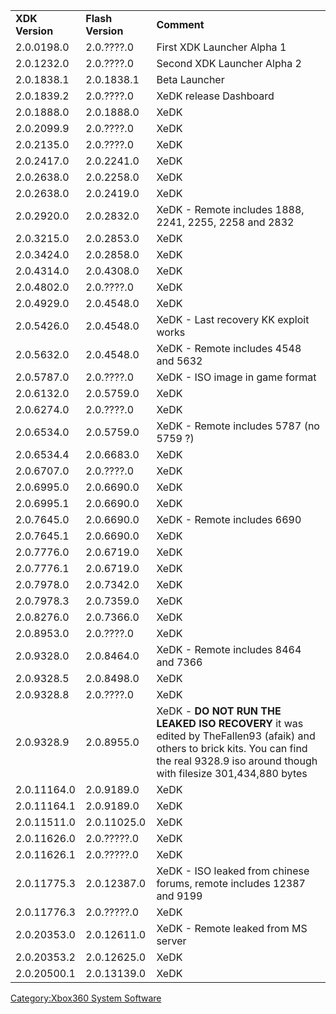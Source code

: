 |                 |                   |                                                                                                                                                                                             |
| --------------- | ----------------- | ------------------------------------------------------------------------------------------------------------------------------------------------------------------------------------------- |
| **XDK Version** | **Flash Version** | **Comment**                                                                                                                                                                                 |
| 2.0.0198.0      | 2.0.????.0        | First XDK Launcher Alpha 1                                                                                                                                                                  |
| 2.0.1232.0      | 2.0.????.0        | Second XDK Launcher Alpha 2                                                                                                                                                                 |
| 2.0.1838.1      | 2.0.1838.1        | Beta Launcher                                                                                                                                                                               |
| 2.0.1839.2      | 2.0.????.0        | XeDK release Dashboard                                                                                                                                                                      |
| 2.0.1888.0      | 2.0.1888.0        | XeDK                                                                                                                                                                                        |
| 2.0.2099.9      | 2.0.????.0        | XeDK                                                                                                                                                                                        |
| 2.0.2135.0      | 2.0.????.0        | XeDK                                                                                                                                                                                        |
| 2.0.2417.0      | 2.0.2241.0        | XeDK                                                                                                                                                                                        |
| 2.0.2638.0      | 2.0.2258.0        | XeDK                                                                                                                                                                                        |
| 2.0.2638.0      | 2.0.2419.0        | XeDK                                                                                                                                                                                        |
| 2.0.2920.0      | 2.0.2832.0        | XeDK - Remote includes 1888, 2241, 2255, 2258 and 2832                                                                                                                                      |
| 2.0.3215.0      | 2.0.2853.0        | XeDK                                                                                                                                                                                        |
| 2.0.3424.0      | 2.0.2858.0        | XeDK                                                                                                                                                                                        |
| 2.0.4314.0      | 2.0.4308.0        | XeDK                                                                                                                                                                                        |
| 2.0.4802.0      | 2.0.????.0        | XeDK                                                                                                                                                                                        |
| 2.0.4929.0      | 2.0.4548.0        | XeDK                                                                                                                                                                                        |
| 2.0.5426.0      | 2.0.4548.0        | XeDK - Last recovery KK exploit works                                                                                                                                                       |
| 2.0.5632.0      | 2.0.4548.0        | XeDK - Remote includes 4548 and 5632                                                                                                                                                        |
| 2.0.5787.0      | 2.0.????.0        | XeDK - ISO image in game format                                                                                                                                                             |
| 2.0.6132.0      | 2.0.5759.0        | XeDK                                                                                                                                                                                        |
| 2.0.6274.0      | 2.0.????.0        | XeDK                                                                                                                                                                                        |
| 2.0.6534.0      | 2.0.5759.0        | XeDK - Remote includes 5787 (no 5759 ?)                                                                                                                                                     |
| 2.0.6534.4      | 2.0.6683.0        | XeDK                                                                                                                                                                                        |
| 2.0.6707.0      | 2.0.????.0        | XeDK                                                                                                                                                                                        |
| 2.0.6995.0      | 2.0.6690.0        | XeDK                                                                                                                                                                                        |
| 2.0.6995.1      | 2.0.6690.0        | XeDK                                                                                                                                                                                        |
| 2.0.7645.0      | 2.0.6690.0        | XeDK - Remote includes 6690                                                                                                                                                                 |
| 2.0.7645.1      | 2.0.6690.0        | XeDK                                                                                                                                                                                        |
| 2.0.7776.0      | 2.0.6719.0        | XeDK                                                                                                                                                                                        |
| 2.0.7776.1      | 2.0.6719.0        | XeDK                                                                                                                                                                                        |
| 2.0.7978.0      | 2.0.7342.0        | XeDK                                                                                                                                                                                        |
| 2.0.7978.3      | 2.0.7359.0        | XeDK                                                                                                                                                                                        |
| 2.0.8276.0      | 2.0.7366.0        | XeDK                                                                                                                                                                                        |
| 2.0.8953.0      | 2.0.????.0        | XeDK                                                                                                                                                                                        |
| 2.0.9328.0      | 2.0.8464.0        | XeDK - Remote includes 8464 and 7366                                                                                                                                                        |
| 2.0.9328.5      | 2.0.8498.0        | XeDK                                                                                                                                                                                        |
| 2.0.9328.8      | 2.0.????.0        | XeDK                                                                                                                                                                                        |
| 2.0.9328.9      | 2.0.8955.0        | XeDK - **DO NOT RUN THE LEAKED ISO RECOVERY** it was edited by TheFallen93 (afaik) and others to brick kits. You can find the real 9328.9 iso around though with filesize 301,434,880 bytes |
| 2.0.11164.0     | 2.0.9189.0        | XeDK                                                                                                                                                                                        |
| 2.0.11164.1     | 2.0.9189.0        | XeDK                                                                                                                                                                                        |
| 2.0.11511.0     | 2.0.11025.0       | XeDK                                                                                                                                                                                        |
| 2.0.11626.0     | 2.0.?????.0       | XeDK                                                                                                                                                                                        |
| 2.0.11626.1     | 2.0.?????.0       | XeDK                                                                                                                                                                                        |
| 2.0.11775.3     | 2.0.12387.0       | XeDK - ISO leaked from chinese forums, remote includes 12387 and 9199                                                                                                                       |
| 2.0.11776.3     | 2.0.?????.0       | XeDK                                                                                                                                                                                        |
| 2.0.20353.0     | 2.0.12611.0       | XeDK - Remote leaked from MS server                                                                                                                                                         |
| 2.0.20353.2     | 2.0.12625.0       | XeDK                                                                                                                                                                                        |
| 2.0.20500.1     | 2.0.13139.0       | XeDK                                                                                                                                                                                        |

[Category:Xbox360 System
Software](Category_Xbox360_System_Software.md "wikilink")